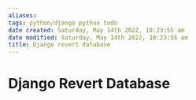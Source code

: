 ```yaml
---
aliases: 
tags: python/django python todo
date created: Saturday, May 14th 2022, 10:23:55 am
date modified: Saturday, May 14th 2022, 10:23:55 am
title: Django revert database
---
```


# Django Revert Database